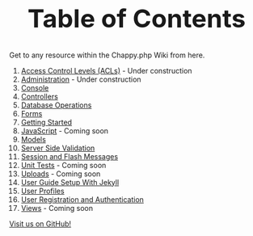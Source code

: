 <h1 style="font-size: 50px; text-align: center;">Table of Contents</h1>
Get to any resource within the Chappy.php Wiki from here.

1. [Access Control Levels (ACLs)](access_control_levels) - Under construction
2. [Administration](administration) - Under construction
3. [Console](console)
4. [Controllers](controllers)
5. [Database Operations](database_operations)
6. [Forms](forms)
7. [Getting Started](getting_started)
8. [JavaScript](javascript) - Coming soon
9. [Models](models)
10. [Server Side Validation](server_side_validation)
11. [Session and Flash Messages](session_and_flash_messages)
12. [Unit Tests](unit_tests) - Coming soon
13. [Uploads](uploads) - Coming soon
14. [User Guide Setup With Jekyll](jekyll-setup)
15. [User Profiles](user_profiles)
16. [User Registration and Authentication](user_registration_and_authentication)
17. [Views](views) - Coming soon

[Visit us on GitHub!](https://github.com/chapmancbVCU/chappy-php)